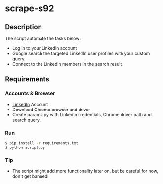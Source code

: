 # scrape-s92

## Description

The script automate the tasks below:

- Log in to your LinkedIn account
- Google search the targeted LinkedIn user profiles with your custom query.
- Connect to the LinkedIn members in the search result.

## Requirements

### Accounts & Browser

- [LinkedIn](https://www.linkedin.com) Account
- Download Chrome browser and driver
- Create params.py with LinkedIn credentials, Chrome driver path and search query.

### Run

```bash
$ pip install -r requirements.txt
$ python script.py
```

### Tip

- The script might add more functionality later on, but be careful for now, don't get banned!
